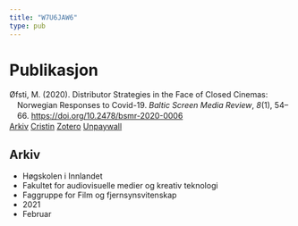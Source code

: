 ```yaml
---
title: "W7U6JAW6"
type: pub
---
```

<h1>Publikasjon</h1>
<article id="csl-bib-container-W7U6JAW6" class="csl-bib-container">
  <div class="csl-bib-body" style="line-height: 1.35; padding-left: 1em; text-indent:-1em;">
  <div class="csl-entry">&#xD8;fsti, M. (2020). Distributor Strategies in the Face of Closed Cinemas: Norwegian Responses to Covid-19. <i>Baltic Screen Media Review</i>, <i>8</i>(1), 54&#x2013;66. <a href="https://doi.org/10.2478/bsmr-2020-0006">https://doi.org/10.2478/bsmr-2020-0006</a></div>
</div>
  <div class="csl-bib-buttons">
    <a href="#taxonomy-article-W7U6JAW6" class="csl-bib-button">Arkiv</a>
    <a href alt="Cristin URL" class="csl-bib-button">Cristin</a>
    <a href alt="Zotero URL" class="csl-bib-button">Zotero</a>
    <a href="https://sciendo.com/pdf/10.2478/bsmr-2020-0006" class="csl-bib-button">Unpaywall</a>
  </div>
  <div id="csl-bib-meta-container-W7U6JAW6"></div>
</article>
<div id="csl-bib-meta-W7U6JAW6" class="csl-bib-meta">
  <article id="taxonomy-article-W7U6JAW6" class="taxonomy-article">
    <h1>Arkiv</h1>
    <ul>
      <li>Høgskolen i Innlandet</li>
      <li>Fakultet for audiovisuelle medier og kreativ teknologi</li>
      <li>Faggruppe for Film og fjernsynsvitenskap</li>
      <li>2021</li>
      <li>Februar</li>
    </ul>
  </article>
</div>
